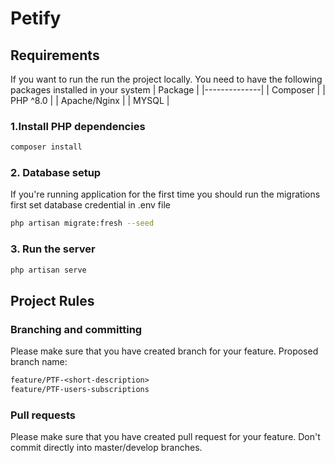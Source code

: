 # Petify

## Requirements 

If you want to run the run the project locally. You need to have the following packages installed in your system
| Package      |
|--------------|
| Composer     |
| PHP ^8.0     |
| Apache/Nginx |
| MYSQL        |

### 1.Install PHP dependencies
```bash
composer install
```

### 2. Database setup
If you're running application for the first time you should run the migrations first set database credential in .env file

```bash
php artisan migrate:fresh --seed
```

### 3. Run the server

```bash
php artisan serve
```


## Project Rules

### Branching and committing

Please make sure that you have created branch for your feature.
Proposed branch name:

```diff
feature/PTF-<short-description>
feature/PTF-users-subscriptions
```

### Pull requests

Please make sure that you have created pull request for your feature. Don't commit directly into master/develop branches.
